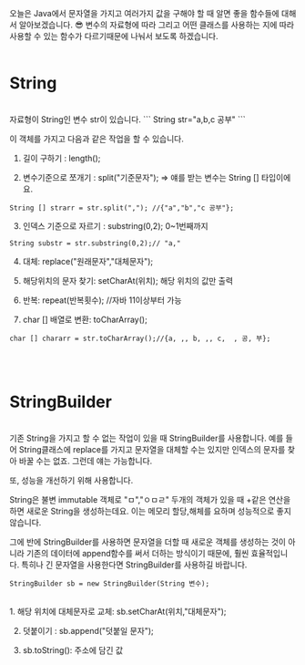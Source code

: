 오늘은 Java에서 문자열을 가지고 여러가지 값을 구해야 할 때 알면 좋을 함수들에 대해서 알아보겠습니다. 😎 
변수의 자료형에 따라 그리고 어떤 클래스를 사용하는 지에 따라 사용할 수 있는 함수가 다르기때문에 나눠서 
보도록 하겠습니다.
<br/><br/>

# String 
<br/>
자료형이 String인 변수 str이 있습니다. 
```
String str="a,b,c 공부"
```

이 객체를 가지고 다음과 같은 작업을 할 수 있습니다. 


1. 길이 구하기 : length();

2. 변수기준으로 쪼개기 : split("기준문자"); => 얘를 받는 변수는 String [] 타입이에요.

```
String [] strarr = str.split(","); //{"a","b","c 공부"};
```

3. 인덱스 기준으로 자르기 : substring(0,2); 0~1번째까지 

```
String substr = str.substring(0,2);// "a,"
```

4. 대체: replace("원래문자","대체문자");

5. 해당위치의 문자 찾기: setCharAt(위치); 해당 위치의 값만 출력

6. 반복: repeat(반복횟수);  //자바 11이상부터 가능

7. char [] 배열로 변환: toCharArray();

```
char [] chararr = str.toCharArray();//{a, ,, b, ,, c,  , 공, 부};

```
<br/><br/>
# StringBuilder 
<br/>
기존 String을 가지고 할 수 없는 작업이 있을 때 StringBuilder를 사용합니다. 예를 들어 
String클래스에 replace를 가지고 문자열을 대체할 수는 있지만 인덱스의 문자를 찾아 바꿀 수는 없죠. 그런데 얘는 가능합니다.

또, 성능을 개선하기 위해 사용합니다.

String은 불변 immutable 객체로 "ㅁ","ㅇㅁㄹ" 두개의 객체가 있을 때 +같은 연산을 하면 새로운 String을 생성하는데요.
이는 메모리 할당,해체를 요하며 성능적으로 좋지 않습니다.

그에 반에 StringBuilder를 사용하면 문자열을 더할 때 새로운 객체를 생성하는 것이 아니라 
기존의 데이터에 append함수를 써서 더하는 방식이기 때문에, 훨씬 효율적입니다.
특히나 긴 문자열을 사용한다면 StringBuilder를 사용하길 바랍니다. 

```
StringBuilder sb = new StringBuilder(String 변수);
```
<br/>
1. 해당 위치에 대체문자로 교체: sb.setCharAt(위치,"대체문자");

2. 덧붙이기 : sb.append("덧붙일 문자"); 

3. sb.toString(): 주소에 담긴 값


